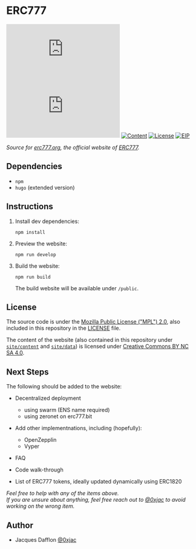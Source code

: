 # ERC777
[![Website](https://img.shields.io/website/https/erc777.org?down_color=red&down_message=offline&style=flat-square&up_color=green&up_message=online)](https://erc777.org)
![Mozilla HTTP Observatory Grade](https://img.shields.io/mozilla-observatory/grade-score/erc777.org?publish&style=flat-square)
[![Content](https://img.shields.io/badge/License-CC%20BY--NC--SA%204.0-blue.svg?style=flat-square&maxAge=3600)][cc]
[![License](https://img.shields.io/github/license/0xjac/ERC777.svg?style=flat-square&maxAge=3600)](https://github.com/0xjac/ERC777/blob/master/LICENSE)
[![EIP](https://img.shields.io/badge/EIP-777-lightgrey.svg?style=flat-square&maxAge=3600)][erc777]

*Source for [erc777.org][site], the official website of [ERC777][erc777].*

## Dependencies

- `npm`
- `hugo` (extended version)

## Instructions

1. Install dev dependencies:
   ``` shell
   npm install
   ```
   
2. Preview the website:
    ``` shell
    npm run develop
   ```
   
3. Build the website:
   ``` shell
   npm run build
   ```
   The build website will be available under `/public`.

## License

The source code is under the [Mozilla Public License ("MPL") 2.0](http://mozilla.org/MPL/2.0/),
also included in this repository in the [LICENSE](LICENSE) file.

The content of the website
(also contained in this repository under [`site/content`](site/content) and [`site/data`](site/data))
is licensed under [Creative Commons BY NC SA 4.0][cc].

## Next Steps

The following should be added to the website:

- Decentralized deployment
  - using swarm (ENS name required)
  - using zeronet on erc777.bit
  
- Add other implementnations, including (hopefully):
  - OpenZepplin
  - Vyper
  
- FAQ

- Code walk-through

- List of ERC777 tokens, ideally updated dynamically using ERC1820

*Feel free to help with any of the items above.  
If you are unsure about anything, feel free reach out to [@0xjac][0xjac] to avoid working on the wrong item.*

## Author
 - Jacques Dafflon [@0xjac][0xjac]

[site]: https://erc777.org
[erc777]: https://eips.ethereum.org/EIPS/eip-777
[cc]: (https://creativecommons.org/licenses/by-nc-sa/4.0/)
[0xjac]: https://github.com/0xjac